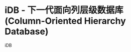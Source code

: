 iDB - 下一代面向列层级数据库(Column-Oriented Hierarchy Database)
============================================================

iDB 


